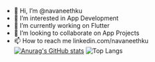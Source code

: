 - 👋 Hi, I’m @navaneethku
- 👀 I’m interested in App Development
- 🌱 I’m currently working on Flutter
- 💞️ I’m looking to collaborate on App Projects
- 📫 How to reach me linkedin.com/navaneethku<br>
[![Anurag's GitHub stats](https://github-readme-stats.vercel.app/api?username=navaneethku&hide_rank=true&show_icons=true&theme=dracula)](https://github.com/anuraghazra/github-readme-stats)
![Top Langs](https://github-readme-stats.vercel.app/api/top-langs/?username=navaneethku&layout=compact&theme=dracula&hide=makefile,cmake)
<!---
navaneethku/navaneethku is a ✨ special ✨ repository because its `README.md` (this file) appears on your GitHub profile.
You can click the Preview link to take a look at your changes.
--->
